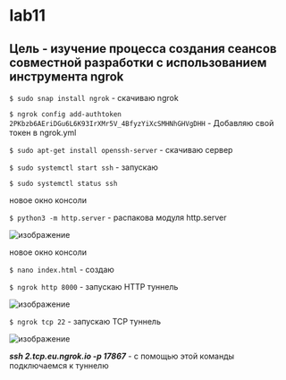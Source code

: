 # lab11
## Цель - изучение процесса создания сеансов совместной разработки с использованием инструмента ngrok

```$ sudo snap install ngrok``` - скачиваю ngrok

```$ ngrok config add-authtoken 2PKbzb6AEriDGu6L6K93IrXMr5V_4BfyzYiXcSMHNhGHVgDHH``` - Добавляю свой токен в ngrok.yml

```$ sudo apt-get install openssh-server``` - скачиваю сервер 

```$ sudo systemctl start ssh``` - запускаю

```$ sudo systemctl status ssh``` 

новое окно консоли

```$ python3 -m http.server``` - распакова модуля http.server

![изображение](https://user-images.githubusercontent.com/113044257/236252607-d18a05df-227e-4902-afa8-18eb1c988e7b.png)

новое окно консоли

```$ nano index.html``` - создаю


```$ ngrok http 8000``` - запускаю HTTP туннель

![изображение](https://user-images.githubusercontent.com/113044257/236254375-f3573e5d-a7a3-4e91-92a6-48514557df4a.png)



```$ ngrok tcp 22``` - запускаю TCP туннель

![изображение](https://user-images.githubusercontent.com/113044257/236254262-3aeae265-0467-41ac-8e8a-5aa0e4af61f4.png)



***ssh 2.tcp.eu.ngrok.io -p 17867*** - с помощью этой команды подключаемся к туннелю
